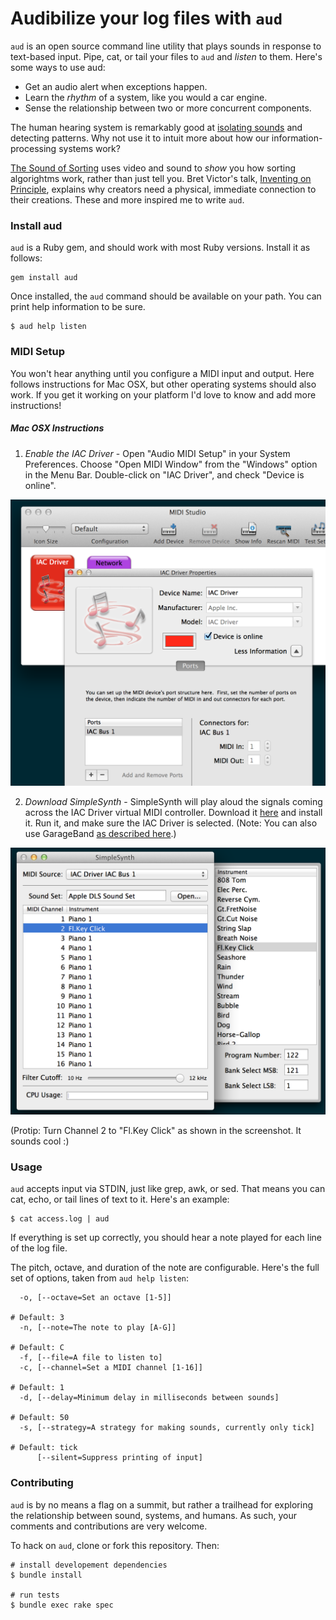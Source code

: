 # Audibilize your log files with `aud`

`aud` is an open source command line utility that plays sounds in response to text-based input. Pipe, cat, or tail your files to `aud` and *listen* to them. Here's some ways to use aud:

+ Get an audio alert when exceptions happen.
+ Learn the *rhythm* of a system, like you would a car engine.
+ Sense the relationship between two or more concurrent components.

The human hearing system is remarkably good at [isolating sounds](http://physicsworld.com/cws/article/news/2013/jan/31/human-hearing-is-highly-nonlinear) and detecting patterns. Why not use it
to intuit more about how our information-processing systems work?

[The Sound of Sorting](http://panthema.net/2013/sound-of-sorting) uses video and sound to *show* you how sorting algorightms work, rather than just tell you. Bret Victor's talk,
[Inventing on Principle](http://vimeo.com/36579366), explains why creators need a physical, immediate connection to their creations. These and more inspired me to write `aud`.

### Install aud

`aud` is a Ruby gem, and should work with most Ruby versions. Install it as follows:

```
gem install aud
```

Once installed, the `aud` command should be available on your path. You can print help information to be sure.

```
$ aud help listen
```

### MIDI Setup

You won't hear anything until you configure a MIDI input and output. Here follows instructions for Mac OSX, but other operating systems should also work. If you get it working on your platform I'd love to know and add more instructions!

##### Mac OSX Instructions

1) *Enable the IAC Driver* - Open "Audio MIDI Setup" in your System Preferences. Choose "Open MIDI Window" from the "Windows" option in the Menu Bar. Double-click on "IAC Driver", and check "Device is online".

<img src="/images/audio_midi_setup.png" alt="Audio MIDI Setup">

2) *Download SimpleSynth* - SimpleSynth will play aloud the signals coming across the IAC Driver virtual MIDI controller. Download it [here](http://notahat.com/simplesynth/) and install it. Run it, and make sure the IAC Driver is selected. (Note: You can also use GarageBand [as described here](http://tx81z.blogspot.com/2011/06/osx-unimidi-and-midi-patch-bay.html).)

<img src="/images/simple_synth.png" alt="SimpleSynth">

(Protip: Turn Channel 2 to "Fl.Key Click" as shown in the screenshot. It sounds cool :)

### Usage

`aud` accepts input via STDIN, just like grep, awk, or sed. That means you can cat, echo, or tail lines of text to it. Here's an example:

```
$ cat access.log | aud
```

If everything is set up correctly, you should hear a note played for each line of the log file.

The pitch, octave, and duration of the note are configurable. Here's the full set of options, taken from `aud help listen`:

```
  -o, [--octave=Set an octave [1-5]]
                                                                      # Default: 3
  -n, [--note=The note to play [A-G]]
                                                                      # Default: C
  -f, [--file=A file to listen to]
  -c, [--channel=Set a MIDI channel [1-16]]
                                                                      # Default: 1
  -d, [--delay=Minimum delay in milliseconds between sounds]
                                                                      # Default: 50
  -s, [--strategy=A strategy for making sounds, currently only tick]
                                                                      # Default: tick
      [--silent=Suppress printing of input]
```


### Contributing

`aud` is by no means a flag on a summit, but rather a trailhead for exploring the relationship between sound, systems, and humans. As such, your comments and contributions are very welcome.

To hack on `aud`, clone or fork this repository. Then:

```
# install developement dependencies
$ bundle install

# run tests
$ bundle exec rake spec
```
